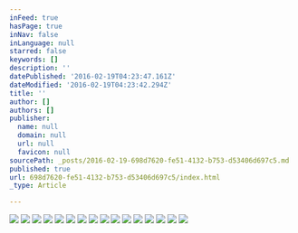 ```yaml
---
inFeed: true
hasPage: true
inNav: false
inLanguage: null
starred: false
keywords: []
description: ''
datePublished: '2016-02-19T04:23:47.161Z'
dateModified: '2016-02-19T04:23:42.294Z'
title: ''
author: []
authors: []
publisher:
  name: null
  domain: null
  url: null
  favicon: null
sourcePath: _posts/2016-02-19-698d7620-fe51-4132-b753-d53406d697c5.md
published: true
url: 698d7620-fe51-4132-b753-d53406d697c5/index.html
_type: Article

---
```

![](https://the-grid-user-content.s3-us-west-2.amazonaws.com/695184c0-0725-4454-b830-e5ee8ad566b0.jpg)
![](https://the-grid-user-content.s3-us-west-2.amazonaws.com/b0f6752f-e275-4cfb-b3e0-b5c174058651.jpg)
![](https://the-grid-user-content.s3-us-west-2.amazonaws.com/a01920dd-2564-47b0-8766-79e9e0b1aa70.jpg)
![](https://the-grid-user-content.s3-us-west-2.amazonaws.com/9b147e20-9757-44cd-9eda-31bfd19c12fb.jpg)
![](https://the-grid-user-content.s3-us-west-2.amazonaws.com/5897235f-505b-4b32-ad6d-492d8b70a1cb.jpg)
![](https://the-grid-user-content.s3-us-west-2.amazonaws.com/61dc78dc-9dfb-4c0a-9877-014b9da1e67d.jpg)
![](https://the-grid-user-content.s3-us-west-2.amazonaws.com/cbe24ec1-d5e8-4907-99b5-54efb78371f9.jpg)
![](https://the-grid-user-content.s3-us-west-2.amazonaws.com/5b1129f2-2a4a-4b92-834c-97e9599b36a9.jpg)
![](https://the-grid-user-content.s3-us-west-2.amazonaws.com/44866eb9-9fbb-4559-b64d-ae820b05ece0.jpg)
![](https://the-grid-user-content.s3-us-west-2.amazonaws.com/eb34ca13-f1c9-44fe-9dbd-dc9fa1869544.jpg)
![](https://the-grid-user-content.s3-us-west-2.amazonaws.com/d81b1e12-f0de-4d65-b068-e1647745b975.jpg)
![](https://the-grid-user-content.s3-us-west-2.amazonaws.com/ab9cc0bb-f7df-4920-9804-0301f4f1aaca.jpg)
![](https://the-grid-user-content.s3-us-west-2.amazonaws.com/24dca86b-7b49-4a45-8ea5-0a7438f98997.jpg)
![](https://the-grid-user-content.s3-us-west-2.amazonaws.com/251248fc-3ad4-438f-970f-48aee837af8a.jpg)
![](https://the-grid-user-content.s3-us-west-2.amazonaws.com/d097f821-8ab6-41d1-bf71-e941b7aff0e8.jpg)
![](https://the-grid-user-content.s3-us-west-2.amazonaws.com/b94d6ee6-df12-4308-80d9-d0a15edbae97.jpg)
